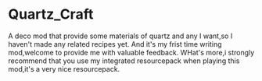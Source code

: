 # Quartz_Craft
A deco mod that provide some materials of quartz and any I want,so I haven't made any related recipes yet. And it's my frist time writing mod,welcome to provide me with valuable feedback. WHat's more,i strongly recommend that you use my integrated resourcepack when playing this mod,it's a very nice resourcepack.
